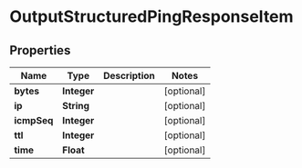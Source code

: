 

# OutputStructuredPingResponseItem


## Properties

| Name | Type | Description | Notes |
|------------ | ------------- | ------------- | -------------|
|**bytes** | **Integer** |  |  [optional] |
|**ip** | **String** |  |  [optional] |
|**icmpSeq** | **Integer** |  |  [optional] |
|**ttl** | **Integer** |  |  [optional] |
|**time** | **Float** |  |  [optional] |



